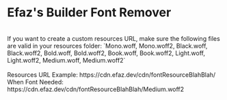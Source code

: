 # Efaz's Builder Font Remover
<br/>
If you want to create a custom resources URL, make sure the following files are valid in your resources folder: `Mono.woff, Mono.woff2, Black.woff, Black.woff2, Bold.woff, Bold.woff2, Book.woff, Book.woff2, Light.woff, Light.woff2, Medium.woff, Medium.woff2`<br/>
<br/>
Resources URL Example: https://cdn.efaz.dev/cdn/fontResourceBlahBlah/<br/>
When Font Needed: https://cdn.efaz.dev/cdn/fontResourceBlahBlah/Medium.woff2<br/>